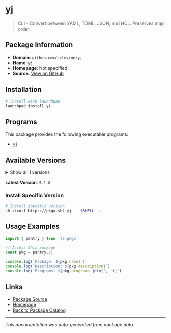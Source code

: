 # yj

> CLI - Convert between YAML, TOML, JSON, and HCL. Preserves map order.

## Package Information

- **Domain**: `github.com/sclevine/yj`
- **Name**: `yj`
- **Homepage**: Not specified
- **Source**: [View on GitHub](https://github.com/pkgxdev/pantry/tree/main/projects/github.com/sclevine/yj/package.yml)

## Installation

```bash
# Install with launchpad
launchpad install yj
```

## Programs

This package provides the following executable programs:

- `yj`

## Available Versions

<details>
<summary>Show all 1 versions</summary>

- `5.1.0`

</details>

**Latest Version**: `5.1.0`

### Install Specific Version

```bash
# Install specific version
sh <(curl https://pkgx.sh) yj -- $SHELL -i
```

## Usage Examples

```typescript
import { pantry } from 'ts-pkgx'

// Access this package
const pkg = pantry.yj

console.log(`Package: ${pkg.name}`)
console.log(`Description: ${pkg.description}`)
console.log(`Programs: ${pkg.programs.join(', ')}`)
```

## Links

- [Package Source](https://github.com/pkgxdev/pantry/tree/main/projects/github.com/sclevine/yj/package.yml)
- [Homepage](#)
- [Back to Package Catalog](../../../package-catalog.md)

---

*This documentation was auto-generated from package data.*
